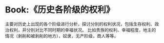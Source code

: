 # Book:《历史各阶级的权利》

主要对历史上出现的各个阶级进行分析，探讨分别的权利状况，包括生存权利、政治权利，并分别对比不同时期的幸福状况。
比如贵族的权利、幸福程度，地主的情况（剥削和被剥削的地方），奴隶，无产阶级，商人等等。